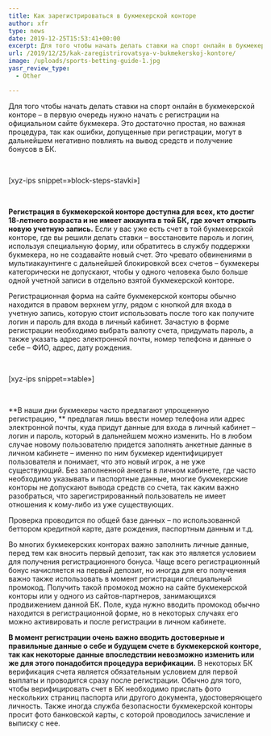 ```yaml
---
title: Как зарегистрироваться в букмекерской конторе
author: xfr
type: news
date: 2019-12-25T15:53:41+00:00
excerpt: Для того чтобы начать делать ставки на спорт онлайн в букмекерской конторе – в первую очередь нужно...
url: /2019/12/25/kak-zaregistrirovatsya-v-bukmekerskoj-kontore/
image: /uploads/sports-betting-guide-1.jpg
yasr_review_type:
  - Other

---
```

Для того чтобы начать делать ставки на спорт онлайн в букмекерской конторе – в первую очередь нужно начать с регистрации на официальном сайте букмекера. Это достаточно простая, но важная процедура, так как ошибки, допущенные при регистрации, могут в дальнейшем негативно повлиять на вывод средств и получение бонусов в БК.

&nbsp;

[xyz-ips snippet=&#187;block-steps-stavki&#187;]

&nbsp;

**Регистрация в букмекерской конторе доступна для всех, кто достиг 18-летнего возраста и не имеет аккаунта в той БК, где хочет открыть новую учетную запись.** Если у вас уже есть счет в той букмекерской конторе, где вы решили делать ставки – восстановите пароль и логин, используя специальную форму, или обратитесь в службу поддержки букмекера, но не создавайте новый счет. Это чревато обвинениями в мультиакаунтинге с дальнейшей блокировкой всех счетов – букмекеры категорически не допускают, чтобы у одного человека было больше одной учетной записи в отдельно взятой букмекерской конторе.

Регистрационная форма на сайте букмекерской конторы обычно находится в правом верхнем углу, рядом с кнопкой для входа в учетную запись, которую стоит использовать после того как получите логин и пароль для входа в личный кабинет. Зачастую в форме регистрации необходимо выбрать валюту счета, придумать пароль, а также указать адрес электронной почты, номер телефона и данные о себе – ФИО, адрес, дату рождения.

&nbsp;

[xyz-ips snippet=&#187;table&#187;]

&nbsp;

**В наши дни букмекеры часто предлагают упрощенную регистрацию, ** предлагая лишь ввести номер телефона или адрес электронной почты, куда придут данные для входа в личный кабинет – логин и пароль, который в дальнейшем можно изменить. Но в любом случае новому пользователю придется заполнять анкетные данные в личном кабинете – именно по ним букмекер идентифицирует пользователя и понимает, что это новый игрок, а не уже существующий. Без заполненной анкеты в личном кабинете, где часто необходимо указывать и паспортные данные, многие букмекерские конторы не допускают вывода средств со счета, так каким важно разобраться, что зарегистрированный пользователь не имеет отношения к кому-либо из уже существующих.

Проверка проводится по общей базе данных – по использованной беттором кредитной карте, дате рождения, паспортным данным и т.д.

Во многих букмекерских конторах важно заполнить личные данные, перед тем как вносить первый депозит, так как это является условием для получения регистрационного бонуса. Чаще всего регистрационный бонус начисляется на первый депозит, но иногда для его получения важно также использовать в момент регистрации специальный промокод. Получить такой промокод можно на сайте букмекерской конторы или у одного из сайтов-партнеров, занимающихся продвижением данной БК. Поле, куда нужно вводить промокод обычно находится в регистрационной форме, но в некоторых случаях его можно активировать и после регистрации в личном кабинете.

**В момент регистрации очень важно вводить достоверные и правильные данные о себе и будущем счете в букмекерской конторе, так как некоторые данные впоследствии невозможно изменить или же для этого понадобится процедура верификации.** В некоторых БК верификация счета является обязательным условием для первой выплаты и проводится сразу после регистрации. Обычно для того, чтобы верифицировать счет в БК необходимо прислать фото нескольких страниц паспорта или другого документа, удостоверяющего личность. Также иногда служба безопасности букмекерской конторы просит фото банковской карты, с которой проводилось зачисление и выписку с нее.
